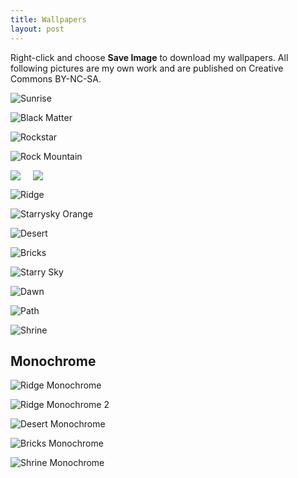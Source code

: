 ```yaml
---
title: Wallpapers
layout: post
---
```


<style>
article img {
  width: 100%;
}
</style>

Right-click and choose **Save Image** to download my wallpapers. All following pictures are my own work and are published on Creative Commons BY-NC-SA.

![Sunrise](/images/wallpaper/sunrise.png)

![Black Matter](/images/wallpaper/blackmatter.png)

![Rockstar](/images/wallpaper/rockstar.png)

![Rock Mountain](/images/wallpaper/rockmountain.png)

<div style="display: flex; flex-direction: row">
  <div><img src="/images/wallpaper/vertex.png" /></div>
  <div style="margin-left: 20px"><img src="/images/wallpaper/vertex2.png" /></div>
</div>

![Ridge](/images/wallpaper/ridge.png)

![Starrysky Orange](/images/wallpaper/starrysky-orange.png)

![Desert](/images/wallpaper/desert.png)

![Bricks](/images/wallpaper/bricks.png)

![Starry Sky](/images/wallpaper/starrysky.png)

![Dawn](/images/wallpaper/dawn.png)

![Path](/images/wallpaper/path.png)

![Shrine](/images/wallpaper/shrine.png)

## Monochrome

![Ridge Monochrome](/images/wallpaper/ridge-mono.png)

![Ridge Monochrome 2](/images/wallpaper/ridge-mono2.png)

![Desert Monochrome](/images/wallpaper/desert-mono.png)

![Bricks Monochrome](/images/wallpaper/bricks-mono.png)

![Shrine Monochrome](/images/wallpaper/shrine-mono.png)
